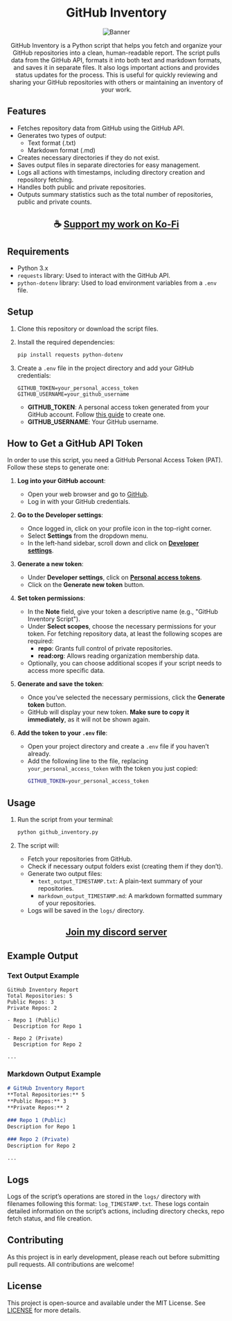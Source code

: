 <div align="center">

# GitHub Inventory

![Banner](https://raw.githubusercontent.com/ThatSINEWAVE/GitHub-Inventory/refs/heads/main/.github/SCREENSHOTS/GitHub-Inventory.png)

GitHub Inventory is a Python script that helps you fetch and organize your GitHub repositories into a clean, human-readable report. The script pulls data from the GitHub API, formats it into both text and markdown formats, and saves it in separate files. It also logs important actions and provides status updates for the process. This is useful for quickly reviewing and sharing your GitHub repositories with others or maintaining an inventory of your work.

</div>

## Features

- Fetches repository data from GitHub using the GitHub API.
- Generates two types of output:
  - Text format (.txt)
  - Markdown format (.md)
- Creates necessary directories if they do not exist.
- Saves output files in separate directories for easy management.
- Logs all actions with timestamps, including directory creation and repository fetching.
- Handles both public and private repositories.
- Outputs summary statistics such as the total number of repositories, public and private counts.

<div align="center">

## ☕ [Support my work on Ko-Fi](https://ko-fi.com/thatsinewave)

</div>

## Requirements

- Python 3.x
- `requests` library: Used to interact with the GitHub API.
- `python-dotenv` library: Used to load environment variables from a `.env` file.

## Setup

1. Clone this repository or download the script files.
2. Install the required dependencies:
   ```bash
   pip install requests python-dotenv
   ```

3. Create a `.env` file in the project directory and add your GitHub credentials:
   ```
   GITHUB_TOKEN=your_personal_access_token
   GITHUB_USERNAME=your_github_username
   ```
   - **GITHUB_TOKEN**: A personal access token generated from your GitHub account. Follow [this guide](https://docs.github.com/en/github/authenticating-to-github/creating-a-personal-access-token) to create one.
   - **GITHUB_USERNAME**: Your GitHub username.

## How to Get a GitHub API Token

In order to use this script, you need a GitHub Personal Access Token (PAT). Follow these steps to generate one:

1. **Log into your GitHub account**:
   - Open your web browser and go to [GitHub](https://github.com/).
   - Log in with your GitHub credentials.

2. **Go to the Developer settings**:
   - Once logged in, click on your profile icon in the top-right corner.
   - Select **Settings** from the dropdown menu.
   - In the left-hand sidebar, scroll down and click on **[Developer settings](https://github.com/settings/apps)**.

3. **Generate a new token**:
   - Under **Developer settings**, click on **[Personal access tokens](https://github.com/settings/tokens)**.
   - Click on the **Generate new token** button.

4. **Set token permissions**:
   - In the **Note** field, give your token a descriptive name (e.g., "GitHub Inventory Script").
   - Under **Select scopes**, choose the necessary permissions for your token. For fetching repository data, at least the following scopes are required:
     - **repo**: Grants full control of private repositories.
     - **read:org**: Allows reading organization membership data.
   - Optionally, you can choose additional scopes if your script needs to access more specific data.

5. **Generate and save the token**:
   - Once you’ve selected the necessary permissions, click the **Generate token** button.
   - GitHub will display your new token. **Make sure to copy it immediately**, as it will not be shown again.

6. **Add the token to your `.env` file**:
   - Open your project directory and create a `.env` file if you haven’t already.
   - Add the following line to the file, replacing `your_personal_access_token` with the token you just copied:
     ```bash
     GITHUB_TOKEN=your_personal_access_token
     ```

## Usage

1. Run the script from your terminal:
   ```bash
   python github_inventory.py
   ```

2. The script will:
   - Fetch your repositories from GitHub.
   - Check if necessary output folders exist (creating them if they don’t).
   - Generate two output files:
     - `text_output_TIMESTAMP.txt`: A plain-text summary of your repositories.
     - `markdown_output_TIMESTAMP.md`: A markdown formatted summary of your repositories.
   - Logs will be saved in the `logs/` directory.

<div align="center">

## [Join my discord server](https://discord.gg/2nHHHBWNDw)

</div>

## Example Output

### Text Output Example

```
GitHub Inventory Report
Total Repositories: 5
Public Repos: 3
Private Repos: 2

- Repo 1 (Public)
  Description for Repo 1

- Repo 2 (Private)
  Description for Repo 2

...
```

### Markdown Output Example

```markdown
# GitHub Inventory Report
**Total Repositories:** 5  
**Public Repos:** 3  
**Private Repos:** 2  

### Repo 1 (Public)
Description for Repo 1

### Repo 2 (Private)
Description for Repo 2

...
```

## Logs

Logs of the script’s operations are stored in the `logs/` directory with filenames following this format: `log_TIMESTAMP.txt`. These logs contain detailed information on the script’s actions, including directory checks, repo fetch status, and file creation.

## Contributing

As this project is in early development, please reach out before submitting pull requests. All contributions are welcome!

## License

This project is open-source and available under the MIT License. See [LICENSE](LICENSE) for more details.